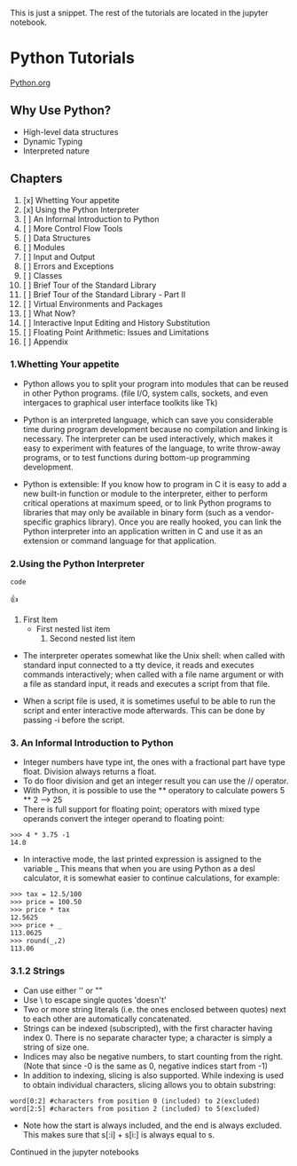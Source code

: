 This is just a snippet. The rest of the tutorials are located in the jupyter notebook.

# Python Tutorials
[Python.org](https://docs.python.org/3/tutorial/index.html)

## Why Use Python?
- High-level data structures
- Dynamic Typing
- Interpreted nature

## Chapters
1. [x] Whetting Your appetite
2. [x] Using the Python Interpreter
3. [ ] An Informal Introduction to Python
4. [ ] More Control Flow Tools
5. [ ] Data Structures
6. [ ] Modules
7. [ ] Input and Output
8. [ ] Errors and Exceptions
9. [ ] Classes
10. [ ] Brief Tour of the Standard Library
11. [ ] Brief Tour of the Standard Library - Part II
12. [ ] Virtual Environments and Packages
13. [ ] What Now?
14. [ ] Interactive Input Editing and History Substitution
15. [ ] Floating Point Arithmetic: Issues and Limitations
16. [ ] Appendix

### 1.Whetting Your appetite
- Python allows you to split your program into modules that can be reused in other Python programs. (file I/O, system calls, sockets, and even intergaces to graphical user interface toolkits like Tk)

- Python is an interpreted language, which can save you considerable time during program development because no compilation and linking is necessary. The interpreter can be used interactively, which makes it easy to experiment with features of the language, to write throw-away programs, or to test functions during bottom-up programming development.

- Python is extensible: If you know how to program in C it is easy to add a new built-in function or module to the interpreter, either to perform critical operations at maximum speed, or to link Python programs to libraries that may only be available in binary form (such as a vendor-specific graphics library). Once you are really hooked, you can link the Python interpreter into an application written in C and use it as an extension or command language for that application.

### 2.Using the Python Interpreter

```
code
```
:+1:
1. First Item
   - First nested list item
      1. Second nested list item

- The interpreter operates somewhat like the Unix shell: when called with standard input connected to a tty device, it reads and executes commands interactively; when called with a file name argument or with a file as standard input, it reads and executes a script from that file.

- When a script file is used, it is sometimes useful to be able to run the script and enter interactive mode afterwards. This can be done by passing -i before the script.

### 3. An Informal Introduction to Python

- Integer numbers have type int, the ones with a fractional part have type float. Division always returns a float.
- To do floor division and get an integer result you can use the  // operator.
- With Python, it is possible to use the ** operatory to calculate powers 5 ** 2 --> 25
- There is full support for floating point; operators with mixed type operands convert the integer operand to floating point:

```
>>> 4 * 3.75 -1
14.0
```

- In interactive mode, the last printed expression is  assigned to the variable _ This means that when you are using Python as a desl calculator, it is somewhat easier to continue calculations, for example:

```
>>> tax = 12.5/100
>>> price = 100.50
>>> price * tax
12.5625
>>> price + _
113.0625
>>> round(_,2)
113.06
```

### 3.1.2 Strings
- Can use either '' or ""
- Use \ to escape single quotes 'doesn\'t'
- Two or more string literals (i.e. the ones enclosed between quotes) next to each other are automatically concatenated.
- Strings can be indexed (subscripted), with the first character having index 0. There is no separate character type; a character is simply a string of size one.
- Indices may also be negative numbers, to start counting from the right.
(Note that since -0 is the same as 0, negative indices start from -1)
- In addition to indexing, slicing is also supported. While indexing is used to obtain individual characters, slicing allows you to obtain substring:
```
word[0:2] #characters from position 0 (included) to 2(excluded)
word[2:5] #characters from position 2 (included) to 5(excluded)
```
- Note how the start is always included, and the end is always excluded. This makes sure that s[:i] + s[i:] is always equal to s.

Continued in the jupyter notebooks




